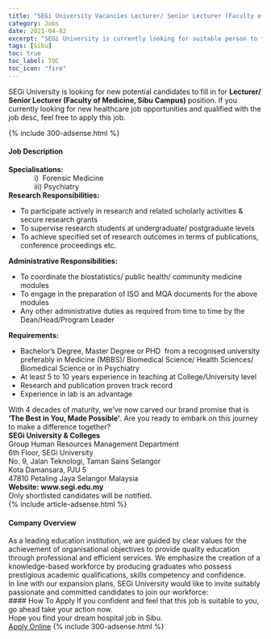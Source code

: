 ```yaml
---
title: "SEGi University Vacancies Lecturer/ Senior Lecturer (Faculty of Medicine, Sibu Campus)" 
category: Jobs 
date: 2021-04-02 
excerpt: "SEGi University is currently looking for suitable person to fill in the Lecturer/ Senior Lecturer (Faculty of Medicine, Sibu Campus) which positioned at Sibu" 
tags: [Sibu] 
toc: true 
toc_label: TOC 
toc_icon: "fire" 
--- 
```


<p>SEGi University is looking for new potential candidates to fill in for <b>Lecturer/ Senior Lecturer (Faculty of Medicine, Sibu Campus)</b> position. If you currently looking for new healthcare job opportunities and qualified with the job desc, feel free to apply this job.
</p>{% include 300-adsense.html %} 
<div><div><h4>Job Description</h4></div><div><div><span><div><div><div><b>Specialisations:</b></div><div>&#160; &#160; &#160; &#160; &#160; &#160; &#160;i)&#160; Forensic Medicine</div><div>&#160; &#160; &#160; &#160; &#160; &#160; &#160;iii) Psychiatry</div><div><strong>Research Responsibilities:</strong></div><ul><li>To participate actively in research and related scholarly activities &amp; secure research grants</li><li>To supervise research students at undergraduate/ postgraduate levels</li><li>To achieve specified set of research outcomes in terms of publications, conference proceedings etc.</li></ul><div><strong>Administrative Responsibilities:</strong></div><ul><li>To coordinate the biostatistics/ public health/ community medicine modules</li><li>To engage in the preparation of ISO and MQA documents for the above modules</li><li>Any other administrative duties as required from time to time by the Dean/Head/Program Leader</li></ul><div><strong>Requirements:</strong></div><ul><li>Bachelor&#8217;s Degree, Master Degree or PHD&#160; from a recognised university preferably in Medicine (MBBS)/ Biomedical Science/ Health Sciences/ Biomedical Science or in Psychiatry&#160;</li><li>At least 5 to 10 years experience in teaching at College/University level</li><li>Research and publication proven track record</li><li>Experience in lab is an advantage</li></ul></div><div><div>With 4 decades of maturity, we&#8217;ve now carved our brand promise that is <strong>&#8216;The Best in You, Made Possible&#8217;</strong>. Are you ready to embark on this journey to make a difference together?</div></div><div><div><strong>SEGi University &amp; Colleges</strong><br>Group Human Resources Management Department<br>6th Floor, SEGi University<br>No. 9, Jalan Teknologi, Taman Sains Selangor<br>Kota Damansara, PJU 5<br>47810 Petaling Jaya Selangor Malaysia</div><div><strong>Website: www.segi.edu.my</strong></div><div>Only shortlisted candidates will be notified.</div></div></div></span></div></div></div> 
{% include article-adsense.html %} 
<div><div><h4>Company Overview</h4></div><div><div><span><div><div>
<div>
		As a leading education institution, we are guided by clear values for the achievement of organisational objectives to provide quality education through professional and efficient services. We emphasize the creation of a knowledge-based workforce by producing graduates who possess prestigious academic qualifications, skills competency and confidence.</div>
<div>
		In line with our expansion plans, SEGi University would like to invite suitably passionate and committed candidates to join our workforce:</div>
</div></div></span></div></div></div> 
#### How To Apply 
If you confident and feel that this job is suitable to you, go ahead take your action now. <br/> 
Hope you find your dream hospital job in Sibu. <br/> 
<a href="https://www.jobstreet.com.my/en/job/lecturer-senior-lecturer-faculty-of-medicine-sibu-campus-4514666?jobId=jobstreet-my-job-4514666" class="btn btn--warning" target="_blank" rel="nofollow noopenner">Apply Online</a> 
{% include 300-adsense.html %} 